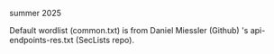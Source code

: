 summer 2025 


Default wordlist (common.txt) is from Daniel Miessler (Github) 's api-endpoints-res.txt (SecLists repo).

